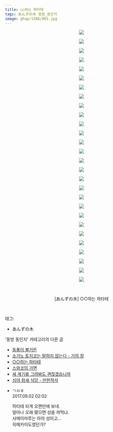 ```yaml
---
title: ○○하는 하타테
tags: あんずの木 동방_동인지
image: ghap/1386/001.jpg
---
```

<div class="article">
<p style="text-align: center; clear: none; float: none;"><img src="{{ site.nasurl }}/ghap/1386/001.jpg"/></p>
<p style="text-align: center; clear: none; float: none;"><img src="{{ site.nasurl }}/ghap/1386/002.jpg"/></p>
<p style="text-align: center; clear: none; float: none;"><img src="{{ site.nasurl }}/ghap/1386/003.jpg"/></p>
<p style="text-align: center; clear: none; float: none;"><img src="{{ site.nasurl }}/ghap/1386/004.jpg"/></p>
<p style="text-align: center; clear: none; float: none;"><img src="{{ site.nasurl }}/ghap/1386/005.jpg"/></p>
<p style="text-align: center; clear: none; float: none;"><img src="{{ site.nasurl }}/ghap/1386/006.jpg"/></p>
<p style="text-align: center; clear: none; float: none;"><img src="{{ site.nasurl }}/ghap/1386/007.jpg"/></p>
<p style="text-align: center; clear: none; float: none;"><img src="{{ site.nasurl }}/ghap/1386/008.jpg"/></p>
<p style="text-align: center; clear: none; float: none;"><img src="{{ site.nasurl }}/ghap/1386/009.jpg"/></p>
<p style="text-align: center; clear: none; float: none;"><img src="{{ site.nasurl }}/ghap/1386/010.jpg"/></p>
<p style="text-align: center; clear: none; float: none;"><img src="{{ site.nasurl }}/ghap/1386/011.jpg"/></p>
<p style="text-align: center; clear: none; float: none;"><img src="{{ site.nasurl }}/ghap/1386/012.jpg"/></p>
<p style="text-align: center; clear: none; float: none;"><img src="{{ site.nasurl }}/ghap/1386/013.jpg"/></p>
<p style="text-align: center; clear: none; float: none;"><img src="{{ site.nasurl }}/ghap/1386/014.jpg"/></p>
<p style="text-align: center; clear: none; float: none;"><img src="{{ site.nasurl }}/ghap/1386/015.jpg"/></p>
<p style="text-align: center; clear: none; float: none;"><img src="{{ site.nasurl }}/ghap/1386/016.jpg"/></p>
<p style="text-align: center; clear: none; float: none;"><img src="{{ site.nasurl }}/ghap/1386/017.jpg"/></p>
<p style="text-align: center; clear: none; float: none;"><img src="{{ site.nasurl }}/ghap/1386/018.jpg"/></p>
<p style="text-align: center; clear: none; float: none;"><img src="{{ site.nasurl }}/ghap/1386/019.jpg"/></p>
<p style="text-align: center; clear: none; float: none;"><img src="{{ site.nasurl }}/ghap/1386/020.jpg"/></p>
<p style="text-align: center; clear: none; float: none;"><img src="{{ site.nasurl }}/ghap/1386/021.jpg"/></p>
<p style="text-align: center; clear: none; float: none;"><img src="{{ site.nasurl }}/ghap/1386/022.jpg"/></p>
<p style="text-align: center; clear: none; float: none;"><img src="{{ site.nasurl }}/ghap/1386/023.jpg"/></p>
<p style="text-align: center; clear: none; float: none;"><img src="{{ site.nasurl }}/ghap/1386/024.jpg"/></p>
<p style="text-align: center; clear: none; float: none;"><img src="{{ site.nasurl }}/ghap/1386/025.jpg"/></p>
<p style="text-align: center; clear: none; float: none;"><img src="{{ site.nasurl }}/ghap/1386/026.jpg"/></p>
<p style="text-align: center; clear: none; float: none;"><img src="{{ site.nasurl }}/ghap/1386/027.jpg"/></p>
<p style="text-align: center; clear: none; float: none;"><img src="{{ site.nasurl }}/ghap/1386/028.jpg"/></p>
<p style="text-align: center; clear: none; float: none;"><br/></p>
<p style="text-align: center; clear: none; float: none;">[あんずの木] ○○하는 하타테</p>
<p><br/></p>
</div><div class="tagTrail">
<p>태그: </p>
<ul>
<li>あんずの木</li>
</ul>
</div><div class="another">
<p>'동방 동인지' 카테고리의 다른 글</p>
<ul>
<li><a href="/2016-08-07-ghap_1388">동풍이 불거든</a></li>
<li><a href="/2016-08-06-ghap_1387">소가노 토지코는 말하지 않는다 - 기의 장</a></li>
<li><a href="/2016-08-06-ghap_1386">○○하는 하타테</a></li>
<li><a href="/2016-08-06-ghap_1385">스와코의 가면</a></li>
<li><a href="/2016-08-06-ghap_1384">세 계기를 그려봐도 괜찮겠습니까</a></li>
<li><a href="/2016-08-06-ghap_1383">심야 참새 식당 - 만한적석</a></li>
</ul>
</div><div class="cb_module cb_fluid">
<div class="cb_wrt cb_profile">
<div class="comment">
<ul>
<li class="cb_thumb_off" id="comment15074045">
<div class="cb_comment_area">
<div class="cb_info_area">
<div class="cb_section">
<span class="cb_nick_name">ㄱㅁㅎ</span>
</div>
<div class="cb_section">
<span class="cb_date">2017.09.02 02:02 </span>
</div>
</div>
<div class="cb_dsc_comment">
<p class="cb_dsc">
											하타테 되게 오랜만에 보네.<br/>
얼마나 오래 됐으면 성을 까먹냐.<br/>
샤메이마루는 아야 성이고...<br/>
히메카이도였던가?
										</p>
</div>
</div></li>
</ul>
</div>
</div><!-- commentList close -->
</div>
